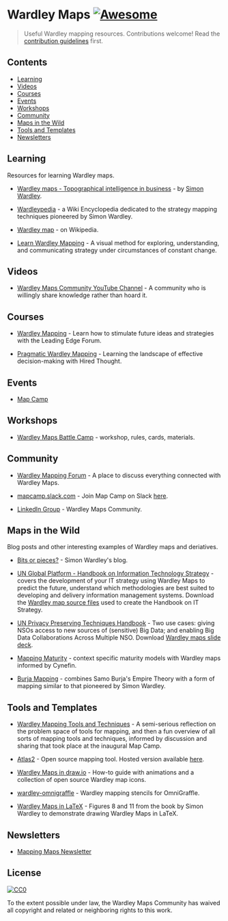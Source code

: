 # Wardley Maps  [![Awesome](https://awesome.re/badge.svg)](https://awesome.re)

> Useful Wardley mapping resources. Contributions welcome! Read the [contribution guidelines](contributing.md) first.

## Contents

- [Learning](#learning)
- [Videos](#communities)
- [Courses](#courses)
- [Events](#events)
- [Workshops](#workshops)
- [Community](#community)
- [Maps in the Wild](#maps-in-the-wild)
- [Tools and Templates](#tools-and-templates)
- [Newsletters](#newsletters)

## Learning

Resources for learning Wardley maps.

- [Wardley maps - Topographical intelligence in business](https://medium.com/wardleymaps) - by [Simon Wardley](https://twitter.com/swardley).

- [Wardleypedia](http://wardleypedia.org/mediawiki/index.php/Main_Page) - a Wiki Encyclopedia dedicated to the strategy mapping techniques pioneered by Simon Wardley.

- [Wardley map](https://en.wikipedia.org/wiki/Wardley_map) - on Wikipedia.

- [Learn Wardley Mapping](https://learnwardleymapping.com/) - A visual method for exploring, understanding, and communicating strategy under circumstances of constant change.

## Videos

- [Wardley Maps Community YouTube Channel](https://www.youtube.com/channel/UCZ9-K9BLFozmmvmWzjyjkow) - A community who is willingly share knowledge rather than hoard it.

## Courses

- [Wardley Mapping](https://learn.leadingedgeforum.com/p/wardley-mapping/?product_id=277424) - Learn how to stimulate future ideas and strategies with the Leading Edge Forum.

- [Pragmatic Wardley Mapping](https://learn.hiredthought.com/p/wardley-mapping) - Learning the landscape of effective decision-making with Hired Thought.

## Events

- [Map Camp](https://www.map-camp.com/)

## Workshops

- [Wardley Maps Battle Camp](https://github.com/simalexan/battlecamp) - workshop, rules, cards, materials.

## Community

- [Wardley Mapping Forum](https://community.wardleymaps.com/) - A place to discuss everything connected with Wardley Maps.

- [mapcamp.slack.com](https://mapcamp.slack.com/) - Join Map Camp on Slack [here](https://map-camp-slack-invite.herokuapp.com/).

- [LinkedIn Group](https://www.linkedin.com/groups/13604539/) - Wardley Maps Community.

## Maps in the Wild

Blog posts and other interesting examples of Wardley maps and deriatives.

- [Bits or pieces?](https://blog.gardeviance.org/) - Simon Wardley's blog.

- [UN Global Platform - Handbook on Information Technology Strategy](https://marketplace.officialstatistics.org/un-global-platform-handbook-on-information-technology-strategy) - covers the development of your IT strategy using Wardley Maps to predict the future, understand which methodologies are best suited to developing and delivery information management systems. Download the [Wardley map source files](https://marketplace.officialstatistics.org/template-wardley-maps) used to create the Handbook on IT Strategy.

- [UN Privacy Preserving Techniques Handbook](https://marketplace.officialstatistics.org/privacy-preserving-techniques-handbook) - Two use cases: giving NSOs access to new sources of (sensitive) Big Data; and enabling Big Data Collaborations Across Multiple NSO. Download [Wardley maps slide deck](https://docs.google.com/presentation/d/1hIcTcwp7SEnh3SEfRCiJ7SDPZGeFRWLhzHYDDkSfKTc).

- [Mapping Maturity](https://maturitymapping.com/) - context specific maturity models with Wardley maps informed by Cynefin.

- [Burja Mapping](https://medium.com/@tasshin/why-map-power-e97969527d57) - combines Samo Burja's Empire Theory with a form of mapping similar to that pioneered by Simon Wardley.

## Tools and Templates

- [Wardley Mapping Tools and Techniques](https://hiredthought.com/2017/10/11/wardley-mapping-tools-and-techniques/) - A semi-serious reflection on the problem space of tools for mapping, and then a fun overview of all sorts of mapping tools and techniques, informed by discussion and sharing that took place at the inaugural Map Camp.

- [Atlas2](https://github.com/LeadingEdgeForum/atlas2) - Open source mapping tool. Hosted version available [here](https://atlas2.wardleymaps.com/).

- [Wardley Maps in draw.io](https://juliusgamanyi.com/2019/03/25/wardley-maps-in-drawio/) - How-to guide with animations and a collection of open source Wardley map icons.

- [wardley-omnigraffle](https://github.com/harrylove/wardley-omnigraffle) - Wardley mapping stencils for OmniGraffle.

- [Wardley Maps in LaTeX](https://github.com/latticecut/Wardley_Chapter2_Finding_a_path) - Figures 8 and 11 from the book by Simon Wardley to demonstrate drawing Wardley Maps in LaTeX.

## Newsletters

- [Mapping Maps Newsletter](https://twitter.com/MappingMapsNews)

## License

[![CC0](https://mirrors.creativecommons.org/presskit/buttons/88x31/svg/cc-zero.svg)](https://creativecommons.org/publicdomain/zero/1.0)

To the extent possible under law, the Wardley Maps Community has waived all copyright and related or neighboring rights to this work.
